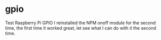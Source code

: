 # gpio
Test Raspberry Pi GPIO
I reinstalled the NPM onoff module for the second time, the first time it worked great, let see what I can do with it the second time.


